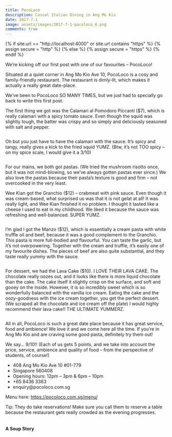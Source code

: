```yaml
---
title: PocoLoco
description: Casual Italian Dining in Ang Mo Kio
date: 2017-7-1
image: assets/images/2017-7-1-pocoloco_6.png
comments: true
---
```


{% if site.url == "http://localhost:4000" or site.url contains "https" %}
	{% assign secure = "http" %}
{% else %}
	{% assign secure = "https" %}
{% endif %}

We’re kicking off our first post with one of our favourites – PocoLoco!

Situated at a quiet corner in Ang Mo Kio Ave 10, PocoLoco is a cosy and family-friendly restaurant. The restaurant is dimly-lit, which makes it actually a really great date-place.

We’ve been to PocoLoco SO MANY TIMES, but we just had to specially go back to write this first post.

The first thing we got was the <span class="dish">Calamari al Pomodoro Piccanti ($7)</span>, which is really calamari with a spicy tomato sauce. Even though the squid was slightly tough, the batter was crispy and so simply and deliciously seasoned with salt and pepper.
<!--excerpt-->
<div class="image main post post"><img src="{{ 'assets/images/2017-7-1-pocoloco_1.png' | absolute_url | replace: "http", secure}}" alt="" /></div>

Oh but you just have to have the calamari with the sauce. It’s spicy and tangy, really gives a kick to the fried squid YUMZ. (Btw, it’s not TOO spicy – on my spice scale, I would give it a 3/10)

<div class="image main post"><img src="{{ 'assets/images/2017-7-1-pocoloco_2.png' | absolute_url | replace: "http", secure}}" alt="" /></div>

For our mains, we both got pastas. (We tried the mushroom risotto once, but it was not mind-blowing, so we’ve always gotten pastas ever since.) We also love the pastas because their pasta’s texture is good and firm – not overcooked in the very least.

Wee Kian got the <span class="dish">Granchio ($12)</span> – crabmeat with pink sauce. Even though it was cream-based, what surprised us was that it is not gelat at all! It was really light, and Wee Kian finished it no problem. I thought it tasted like a cheese I used to eat in my childhood. We liked it because the sauce was refreshing and well-balanced. SUPER YUMZ.

<div class="image main post"><img src="{{ 'assets/images/2017-7-1-pocoloco_3.png' | absolute_url | replace: "http", secure}}" alt="" /></div>

I’m glad I got the <span class="dish">Manzo ($12)</span>, which is essentially a cream pasta with white truffle oil and beef, because it was a good complement to the Granchio. This pasta is more full-bodied and flavourful. You can taste the garlic, but it’s not overpowering. Together with the cream and truffle, it’s easily one of my favourite dishes. The pieces of beef are also quite substantial, and they taste really yummy with the sauce.

<div class="image main post"><img src="{{ 'assets/images/2017-7-1-pocoloco_4.png' | absolute_url | replace: "http", secure}}" alt="" /></div>

For dessert, we had the <span class="dish">Lava Cake ($10)</span>. I LOVE THEIR LAVA CAKE. The chocolate really oozes out, and it looks like there is more liquid chocolate than the cake. The cake itself it slightly crisp on the surface, and soft and gooey on the inside. However, it is so incredibly sweet which is so wonderfully balanced with the vanilla ice cream. Eating the cake and the oozy-goodness with the ice cream together, you get the perfect dessert. (We scraped all the chocolate and ice cream off the plate) I would highly recommend their lava cake!! THE ULTIMATE YUMMERZ.

<div class="image main post"><img src="{{ 'assets/images/2017-7-1-pocoloco_5.png' | absolute_url | replace: "http", secure}}" alt="" /></div>

All in all, PocoLoco is such a great date place because it has great service, food and ambience! We love it and we come here all the time. If you’re in Ang Mo Kio and are craving some good pasta, definitely try them out!


We say… <span class="rating">9/10!!</span> (Each of us gets 5 points, and we take into account the price, service, ambience and quality of food – from the perspective of students, of course!)

<div class="address">
<ul class="details">
<li>408 Ang Mo Kio Ave 10 #01-779</li>
<li>Singapore 560408</li>
<li>Opening hours: 12pm – 3pm & 6pm – 10pm</li>
<li>+65 8436 3363</li>
<li>enquiry@pocoloco.com.sg</li>
</ul>
Menu here: <a href="https://pocoloco.com.sg/menu/">https://pocoloco.com.sg/menu/</a>
</div>

Tip: They do take reservations! Make sure you call them to reserve a table because the restaurant gets really crowded as the evening progresses.

<div class="signoff">
<img src="{{'favicon.png' | absolute_url | replace: "http", secure}}" alt="">
<h4>A Soup Story</h4>
</div>
